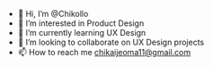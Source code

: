 - 👋 Hi, I’m @Chikollo
- 👀 I’m interested in Product Design
- 🌱 I’m currently learning UX Design
- 💞️ I’m looking to collaborate on UX Design projects
- 📫 How to reach me chikaijeoma11@gmail.com

<!---
Chikollo/Chikollo is a ✨ special ✨ repository because its `README.md` (this file) appears on your GitHub profile.
You can click the Preview link to take a look at your changes.
--->
